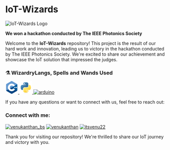 # IoT-Wizards

![IoT-Wizards Logo](https://opengameart.org/sites/default/files/forum-attachments/giphy.gif)

**We won a hackathon conducted by The IEEE Photonics Society**

Welcome to the **IoT-Wizards** repository! This project is the result of our hard work and innovation, leading us to victory in the hackathon conducted by The IEEE Photonics Society. We're excited to share our achievement and showcase the IoT solution that impressed the judges.



### :alembic: WizardryLangs, Spells and Wands Used 

<p align="left">  <a href="https://www.w3schools.com/cpp/" target="_blank" rel="noreferrer"> <img src="https://raw.githubusercontent.com/devicons/devicon/master/icons/cplusplus/cplusplus-original.svg" alt="cplusplus" width="40" height="40"/> </a> <a href="https://www.python.org" target="_blank" rel="noreferrer"> <img src="https://raw.githubusercontent.com/devicons/devicon/master/icons/python/python-original.svg" alt="python" width="40" height="40"/> </a><a href="https://www.arduino.cc/" target="_blank" rel="noreferrer"> <img src="https://cdn.worldvectorlogo.com/logos/arduino-1.svg" alt="arduino" width="40" height="40"/> </a> </p>



If you have any questions or want to connect with us, feel free to reach out:
<h3 align="left">Connect with me:</h3>
<p align="left">
<a href="https://twitter.com/venukanthan_bs" target="blank"><img align="center" src="https://raw.githubusercontent.com/rahuldkjain/github-profile-readme-generator/master/src/images/icons/Social/twitter.svg" alt="venukanthan_bs" height="30" width="40" /></a>
<a href="https://linkedin.com/in/venukanthan" target="blank"><img align="center" src="https://raw.githubusercontent.com/rahuldkjain/github-profile-readme-generator/master/src/images/icons/Social/linked-in-alt.svg" alt="venukanthan" height="30" width="40" /></a>
<a href="https://instagram.com/itsvenu22" target="blank"><img align="center" src="https://raw.githubusercontent.com/rahuldkjain/github-profile-readme-generator/master/src/images/icons/Social/instagram.svg" alt="itsvenu22" height="30" width="40" /></a>
</p>
  
  Thank you for visiting our repository! We're thrilled to share our IoT journey and victory with you.
